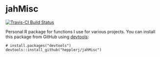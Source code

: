 # jahMisc

[![Travis-CI Build Status](https://travis-ci.org/hepplerj/jahMisc.png?branch=master)](https://travis-ci.org/hepplerj/jahMisc)

Personal R package for functions I use for various projects. You can install this package from GitHub using [devtools](https://github.com/hadley/devtools):

```
# install.packages("devtools")
devtools::install_github("hepplerj/jahMisc")
```

